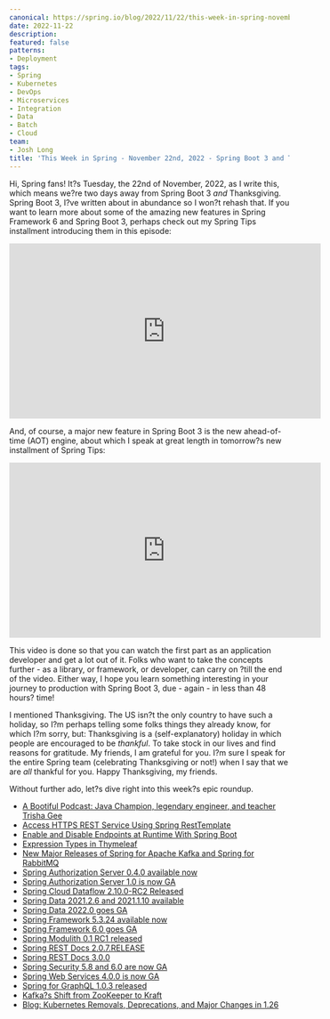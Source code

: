 ```yaml
---
canonical: https://spring.io/blog/2022/11/22/this-week-in-spring-november-22nd-2022-spring-boot-3-and-thanksgiving-edition
date: 2022-11-22
description: 
featured: false
patterns:
- Deployment
tags:
- Spring
- Kubernetes
- DevOps
- Microservices
- Integration
- Data
- Batch
- Cloud
team:
- Josh Long
title: 'This Week in Spring - November 22nd, 2022 - Spring Boot 3 and Thanksgiving edition!'
---
```


<div>
 <p>Hi, Spring fans! It?s Tuesday, the 22nd of November, 2022, as I write this, which means we?re two days away from Spring Boot 3 <em>and</em> Thanksgiving. Spring Boot 3, I?ve written about in abundance so I won?t rehash that. If you want to learn more about some of the amazing new features in Spring Framework 6 and Spring Boot 3, perhaps check out my Spring Tips installment introducing them in this episode:</p><iframe width="560" height="315" src="https://www.youtube.com/embed/aUm5WZjh8RA" title="YouTube video player" frameborder="0" allow="accelerometer; autoplay; clipboard-write; encrypted-media; gyroscope; picture-in-picture" allowfullscreen></iframe>
 <p>And, of course, a major new feature in Spring Boot 3 is the new ahead-of-time (AOT) engine, about which I speak at great length in tomorrow?s new installment of Spring Tips:</p><iframe width="560" height="315" src="https://www.youtube.com/embed/TOfYlLjXufw" title="YouTube video player" frameborder="0" allow="accelerometer; autoplay; clipboard-write; encrypted-media; gyroscope; picture-in-picture" allowfullscreen></iframe>
 <p>This video is done so that you can watch the first part as an application developer and get a lot out of it. Folks who want to take the concepts further - as a library, or framework, or developer, can carry on ?till the end of the video. Either way, I hope you learn something interesting in your journey to production with Spring Boot 3, due - again - in less than 48 hours? time!</p>
 <p>I mentioned Thanksgiving. The US isn?t the only country to have such a holiday, so I?m perhaps telling some folks things they already know, for which I?m sorry, but: Thanksgiving is a (self-explanatory) holiday in which people are encouraged to be <em>thankful</em>. To take stock in our lives and find reasons for gratitude. My friends, I am grateful for you. I?m sure I speak for the entire Spring team (celebrating Thanksgiving or not!) when I say that we are <em>all</em> thankful for you. Happy Thanksgiving, my friends.</p>
 <p>Without further ado, let?s dive right into this week?s epic roundup.</p>
 <ul>
  <li><a href="https://spring.io/blog/2022/11/17/a-bootiful-podcast-java-champion-legendary-engineer-and-teacher-trisha-gee">A Bootiful Podcast: Java Champion, legendary engineer, and teacher Trisha Gee</a></li>
  <li><a href="https://feeds.feedblitz.com/~/720077072/0/baeldung~Access-HTTPS-REST-Service-Using-Spring-RestTemplate">Access HTTPS REST Service Using Spring RestTemplate</a></li>
  <li><a href="https://feeds.feedblitz.com/~/719775138/0/baeldung~Enable-and-Disable-Endpoints-at-Runtime-With-Spring-Boot">Enable and Disable Endpoints at Runtime With Spring Boot</a></li>
  <li><a href="https://feeds.feedblitz.com/~/720077070/0/baeldung~Expression-Types-in-Thymeleaf">Expression Types in Thymeleaf</a></li>
  <li><a href="https://spring.io/blog/2022/11/21/new-major-releases-of-spring-for-apache-kafka-and-spring-for-rabbitmq">New Major Releases of Spring for Apache Kafka and Spring for RabbitMQ</a></li>
  <li><a href="https://spring.io/blog/2022/11/22/spring-authorization-server-0-4-0-available-now">Spring Authorization Server 0.4.0 available now</a></li>
  <li><a href="https://spring.io/blog/2022/11/22/spring-authorization-server-1-0-is-now-ga">Spring Authorization Server 1.0 is now GA</a></li>
  <li><a href="https://spring.io/blog/2022/11/15/spring-cloud-dataflow-2-10-0-rc2-released">Spring Cloud Dataflow 2.10.0-RC2 Released</a></li>
  <li><a href="https://spring.io/blog/2022/11/18/spring-data-2021-2-6-and-2021-1-10-available">Spring Data 2021.2.6 and 2021.1.10 available</a></li>
  <li><a href="https://spring.io/blog/2022/11/18/spring-data-2022-0-goes-ga">Spring Data 2022.0 goes GA</a></li>
  <li><a href="https://spring.io/blog/2022/11/16/spring-framework-5-3-24-available-now">Spring Framework 5.3.24 available now</a></li>
  <li><a href="https://spring.io/blog/2022/11/16/spring-framework-6-0-goes-ga">Spring Framework 6.0 goes GA</a></li>
  <li><a href="https://spring.io/blog/2022/11/17/spring-modulith-0-1-rc1-released">Spring Modulith 0.1 RC1 released</a></li>
  <li><a href="https://spring.io/blog/2022/11/21/spring-rest-docs-2-0-7-release">Spring REST Docs 2.0.7.RELEASE</a></li>
  <li><a href="https://spring.io/blog/2022/11/21/spring-rest-docs-3-0-0">Spring REST Docs 3.0.0</a></li>
  <li><a href="https://spring.io/blog/2022/11/21/spring-security-5-8-and-6-0-are-now-ga">Spring Security 5.8 and 6.0 are now GA</a></li>
  <li><a href="https://spring.io/blog/2022/11/21/spring-web-services-4-0-0-is-now-ga">Spring Web Services 4.0.0 is now GA</a></li>
  <li><a href="https://spring.io/blog/2022/11/22/spring-for-graphql-1-0-3-released">Spring for GraphQL 1.0.3 released</a></li>
  <li><a href="https://feeds.feedblitz.com/~/719774110/0/baeldung~Kafkas-Shift-from-ZooKeeper-to-Kraft">Kafka?s Shift from ZooKeeper to Kraft</a></li>
  <li><a href="https://kubernetes.io/blog/2022/11/18/upcoming-changes-in-kubernetes-1-26/">Blog: Kubernetes Removals, Deprecations, and Major Changes in 1.26</a></li>
 </ul>
</div>

